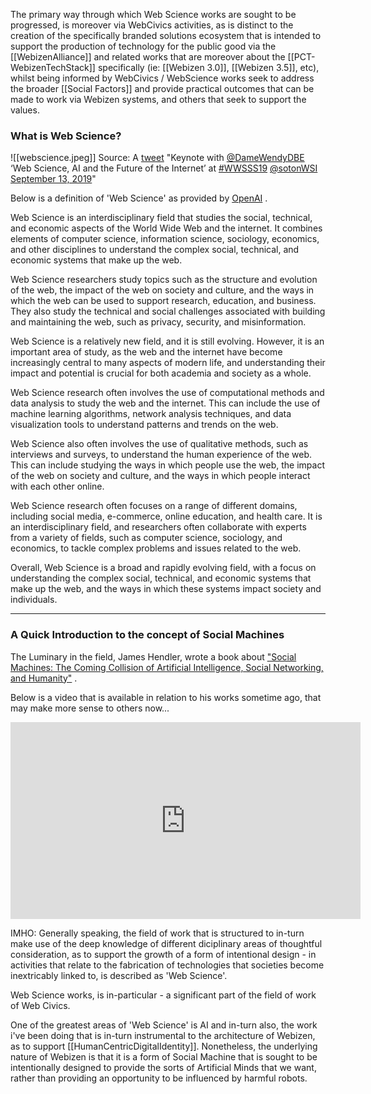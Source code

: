 The primary way through which Web Science works are sought to be progressed, is moreover via WebCivics activities, as is distinct to the creation of the specifically branded solutions ecosystem that is intended to support the production of technology for the public good via the [[WebizenAlliance]] and related works that are moreover about the [[PCT-WebizenTechStack]] specifically (ie:  [[Webizen 3.0]], [[Webizen 3.5]], etc), whilst being informed by WebCivics / WebScience works seek to address the broader [[Social Factors]] and provide practical outcomes that can be made to work via Webizen systems, and others that seek to support the values.

### What is Web Science?

![[webscience.jpeg]]
Source: A [tweet](https://twitter.com/sotonWSI/status/1172458143428816896) "Keynote with [@DameWendyDBE](https://twitter.com/DameWendyDBE) ‘Web Science, AI and the Future of the Internet’ at [#WWSSS19](https://twitter.com/hashtag/WWSSS19?src=hash&amp;ref_src=twsrc%5Etfw)  [@sotonWSI September 13, 2019](https://twitter.com/sotonWSI/status/1172458143428816896)"

Below is a definition of 'Web Science' as provided by  [OpenAI](https://chat.openai.com/) .

Web Science is an interdisciplinary field that studies the social, technical, and economic aspects of the World Wide Web and the internet. It combines elements of computer science, information science, sociology, economics, and other disciplines to understand the complex social, technical, and economic systems that make up the web.

Web Science researchers study topics such as the structure and evolution of the web, the impact of the web on society and culture, and the ways in which the web can be used to support research, education, and business. They also study the technical and social challenges associated with building and maintaining the web, such as privacy, security, and misinformation.

Web Science is a relatively new field, and it is still evolving. However, it is an important area of study, as the web and the internet have become increasingly central to many aspects of modern life, and understanding their impact and potential is crucial for both academia and society as a whole.

Web Science research often involves the use of computational methods and data analysis to study the web and the internet. This can include the use of machine learning algorithms, network analysis techniques, and data visualization tools to understand patterns and trends on the web.

Web Science also often involves the use of qualitative methods, such as interviews and surveys, to understand the human experience of the web. This can include studying the ways in which people use the web, the impact of the web on society and culture, and the ways in which people interact with each other online.

Web Science research often focuses on a range of different domains, including social media, e-commerce, online education, and health care. It is an interdisciplinary field, and researchers often collaborate with experts from a variety of fields, such as computer science, sociology, and economics, to tackle complex problems and issues related to the web.

Overall, Web Science is a broad and rapidly evolving field, with a focus on understanding the complex social, technical, and economic systems that make up the web, and the ways in which these systems impact society and individuals.

____________________________________________________________
### A Quick Introduction to the concept of Social Machines

The Luminary in the field, James Hendler, wrote a book about ["Social Machines: The Coming Collision of Artificial Intelligence, Social Networking, and Humanity"](https://g.co/kgs/FjikkY) .  

Below is a video that is available in relation to his works sometime ago, that may make more sense to others now...

<iframe width="560" height="315" src="https://www.youtube.com/embed/BVkhX5t98Ls" title="YouTube video player" frameborder="0" allow="accelerometer; autoplay; clipboard-write; encrypted-media; gyroscope; picture-in-picture" allowfullscreen></iframe>

IMHO: Generally speaking, the field of work that is structured to in-turn make use of the deep knowledge of different diciplinary areas of thoughtful consideration, as to support the growth of a form of intentional design - in activities that relate to the fabrication of technologies that societies become inextricably linked to, is described as 'Web Science'.

Web Science works, is in-particular - a significant part of the field of work of Web Civics.  

One of the greatest areas of 'Web Science' is AI and in-turn also, the work i've been doing that is in-turn instrumental to the architecture of Webizen, as to support [[HumanCentricDigitalIdentity]].   Nonetheless, the underlying nature of Webizen is that it is a form of Social Machine that is sought to be intentionally designed to provide the sorts of Artificial Minds that we want, rather than providing an opportunity to be influenced by harmful robots. 
